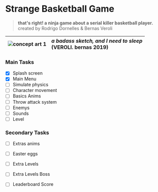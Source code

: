 Strange Basketball Game
=============

> **that's right! a ninja game about a serial killer basketball player.**<br>
> created by Rodrigo Dornelles & Bernas Veroli


![concept art 1](https://media.discordapp.net/attachments/268884978132058112/650518145173553152/Captura_de_Tela_2019-11-30_as_23.06.45.png) | _a badass sketch, and I need to sleep_ <br> (VEROLI. bernas 2019) | 
---- | :---- | 


### Main Tasks 

- [X] Splash screen 
- [X] Main Menu
- [ ] Simulate physics
- [ ] Character movement
- [ ] Basics Anims
- [ ] Throw attack system
- [ ] Enemys
- [ ] Sounds
- [ ] Level

### Secondary Tasks

- [ ] Extras anims
- [ ] Easter eggs
- [ ] Extra Levels
- [ ] Extra Levels Boss
- [ ] Leaderboard Score

